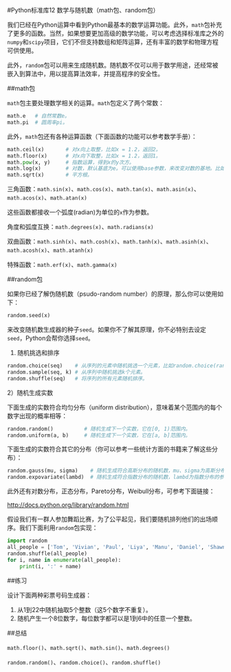 #Python标准库12 数学与随机数（math包、random包）

我们已经在Python运算中看到Python最基本的数学运算功能。此外，`math`包补充了更多的函数。当然，如果想要更加高级的数学功能，可以考虑选择标准库之外的`numpy`和`scipy`项目，它们不但支持数组和矩阵运算，还有丰富的数学和物理方程可供使用。

此外，`random`包可以用来生成随机数。随机数不仅可以用于数学用途，还经常被嵌入到算法中，用以提高算法效率，并提高程序的安全性。

##math包

`math`包主要处理数学相关的运算。`math`包定义了两个常数：

```python
math.e   # 自然常数e。
math.pi  # 圆周率pi。
```

此外，`math`包还有各种运算函数（下面函数的功能可以参考数学手册）：

```python
math.ceil(x)       # 对x向上取整，比如x = 1.2，返回2。
math.floor(x)      # 对x向下取整，比如x = 1.2，返回1。
math.pow(x, y)     # 指数运算，得到x的y次方。
math.log(x)        # 对数，默认基底为e。可以使用base参数，来改变对数的基地。比如math.log(100, base=10)。
math.sqrt(x)       # 平方根。
```

三角函数：`math.sin(x)`、`math.cos(x)`、`math.tan(x)`、`math.asin(x)`、`math.acos(x)`、`math.atan(x)`

这些函数都接收一个弧度(radian)为单位的`x`作为参数。

角度和弧度互换：`math.degrees(x)`、`math.radians(x)`

双曲函数：`math.sinh(x)`、`math.cosh(x)`、`math.tanh(x)`、`math.asinh(x)`、`math.acosh(x)`、`math.atanh(x)`

特殊函数：`math.erf(x)`、`math.gamma(x)`

##random包

如果你已经了解伪随机数（psudo-random number）的原理，那么你可以使用如下：

```python
random.seed(x)
```

来改变随机数生成器的种子`seed`。如果你不了解其原理，你不必特别去设定`seed`，Python会帮你选择`seed`。

1) 随机挑选和排序

```python
random.choice(seq)    # 从序列的元素中随机挑选一个元素，比如random.choice(range(10))，从0到9中随机挑选一个整数。
random.sample(seq, k) # 从序列中随机挑选k个元素。
random.shuffle(seq)   # 将序列的所有元素随机排序。
```

2）随机生成实数

下面生成的实数符合均匀分布（uniform distribution），意味着某个范围内的每个数字出现的概率相等：

```python
random.random()          # 随机生成下一个实数，它在[0, 1)范围内。
random.uniform(a, b)     # 随机生成下一个实数，它在[a, b]范围内。
```

下面生成的实数符合其它的分布（你可以参考一些统计方面的书籍来了解这些分布）：

```python
random.gauss(mu, sigma)    # 随机生成符合高斯分布的随机数，mu、sigma为高斯分布的两个参数。 
random.expovariate(lambd)  # 随机生成符合指数分布的随机数，lambd为指数分布的参数。
```

此外还有对数分布，正态分布，Pareto分布，Weibull分布，可参考下面链接：

http://docs.python.org/library/random.html

假设我们有一群人参加舞蹈比赛，为了公平起见，我们要随机排列他们的出场顺序。我们下面利用`random`包实现：

```python
import random
all_people = ['Tom', 'Vivian', 'Paul', 'Liya', 'Manu', 'Daniel', 'Shawn']
random.shuffle(all_people)
for i, name in enumerate(all_people):
    print(i, ':' + name)
```

##练习

设计下面两种彩票号码生成器：

1. 从1到22中随机抽取5个整数（这5个数字不重复）。
2. 随机产生一个8位数字，每位数字都可以是1到6中的任意一个整数。 

##总结

`math.floor()`、`math.sqrt()`、`math.sin()`、`math.degrees()`

`random.random()`、`random.choice()`、`random.shuffle()`
